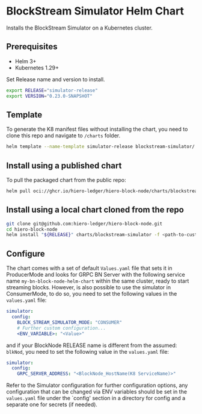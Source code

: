 # BlockStream Simulator Helm Chart

Installs the BlockStream Simulator on a Kubernetes cluster.

## Prerequisites

- Helm 3+
- Kubernetes 1.29+

Set Release name and version to install.

```bash
export RELEASE="simulator-release"
export VERSION="0.23.0-SNAPSHOT"
```

## Template

To generate the K8 manifest files without installing the chart, you need to clone this repo and navigate to `/charts` folder.

```bash
helm template --name-template simulator-release blockstream-simulator/ --dry-run --output-dir out
```

## Install using a published chart

To pull the packaged chart from the public repo:

```bash
helm pull oci://ghcr.io/hiero-ledger/hiero-block-node/charts/blockstream-simulator-chart --version "${VERSION}"
```

## Install using a local chart cloned from the repo

```bash
git clone git@github.com:hiero-ledger/hiero-block-node.git
cd hiero-block-node
helm install "${RELEASE}" charts/blockstream-simulator -f <path-to-custom-values-file>
```

## Configure

The chart comes with a set of default `Values.yaml` file that sets it in ProducerMode and looks for GRPC BN Server with
the following service name `my-bn-block-node-helm-chart` within the same cluster, ready to start streaming blocks.
However, is also possible to use the simulator in ConsumerMode, to do so, you need to set the following values in the
`values.yaml` file:

```yaml
simulator:
  config:
    BLOCK_STREAM_SIMULATOR_MODE: "CONSUMER"
    # Further custom configuration...
    <ENV_VARIABLE>: "<Value>"
```

and if your BlockNode RELEASE name is different from the assumed: `blkNod`, you need to set the following value in the
`values.yaml` file:

```yaml
simulator:
  config:
    GRPC_SERVER_ADDRESS: "<BlockNode_HostName(K8 ServiceName)>"
```

Refer to the Simulator configuration for further configuration options, any configuration that can be changed via ENV
variables should be set in the `values.yaml` file under the `config' section in a directory for config and a separate
one for secrets (if needed).

